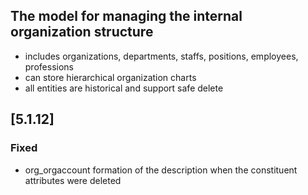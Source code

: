 ## The model for managing the internal organization structure

 - includes organizations, departments, staffs, positions, employees, professions
 - can store hierarchical organization charts
 - all entities are historical and support safe delete

 ## [5.1.12]
 ### Fixed
 - org_orgaccount formation of the description when the constituent attributes were deleted

